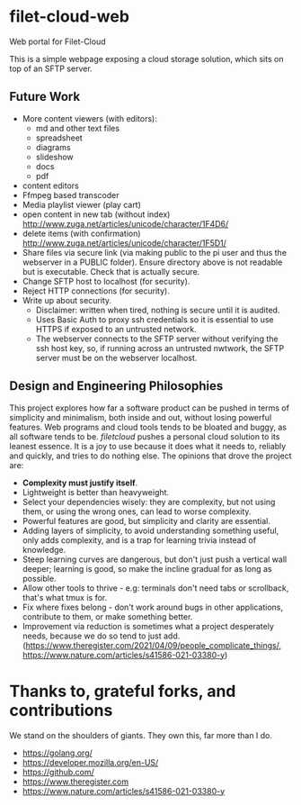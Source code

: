 # filet-cloud-web
Web portal for Filet-Cloud

This is a simple webpage exposing a cloud storage solution, which sits on top of an SFTP server.

## Future Work
* More content viewers (with editors):
	* md and other text files
	* spreadsheet
	* diagrams
	* slideshow
	* docs
	* pdf
* content editors
* Ffmpeg based transcoder
* Media playlist viewer (play cart)
* open content in new tab (without index) http://www.zuga.net/articles/unicode/character/1F4D6/
* delete items (with confirmation) http://www.zuga.net/articles/unicode/character/1F5D1/
* Share files via secure link (via making public to the pi user and thus the webserver in a PUBLIC folder). Ensure directory above is not readable but is executable. Check that is actually secure.
* Change SFTP host to localhost (for security).
* Reject HTTP connections (for security).
* Write up about security.
	* Disclaimer: written when tired, nothing is secure until it is audited.
	* Uses Basic Auth to proxy ssh credentials so it is essential to use HTTPS if exposed to an untrusted network.
	* The webserver connects to the SFTP server without verifying the ssh host key, so, if running across an untrusted nwtwork, the SFTP server must be on the webserver localhost.

## Design and Engineering Philosophies

This project explores how far a software product can be pushed in terms of simplicity and minimalism, both inside and out, without losing powerful features. Web programs and cloud tools tends to be bloated and buggy, as all software tends to be. *filetcloud* pushes a personal cloud solution to its leanest essence. It is a joy to use because it does what it needs to, reliably and quickly, and tries to do nothing else. The opinions that drove the project are:

* **Complexity must justify itself**.
* Lightweight is better than heavyweight.
* Select your dependencies wisely: they are complexity, but not using them, or using the wrong ones, can lead to worse complexity.
* Powerful features are good, but simplicity and clarity are essential.
* Adding layers of simplicity, to avoid understanding something useful, only adds complexity, and is a trap for learning trivia instead of knowledge.
* Steep learning curves are dangerous, but don't just push a vertical wall deeper; learning is good, so make the incline gradual for as long as possible.
* Allow other tools to thrive - e.g: terminals don't need tabs or scrollback, that's what tmux is for.
* Fix where fixes belong - don't work around bugs in other applications, contribute to them, or make something better.
* Improvement via reduction is sometimes what a project desperately needs, because we do so tend to just add. (https://www.theregister.com/2021/04/09/people_complicate_things/, https://www.nature.com/articles/s41586-021-03380-y)

# Thanks to, grateful forks, and contributions

We stand on the shoulders of giants. They own this, far more than I do.

* https://golang.org/
* https://developer.mozilla.org/en-US/
* https://github.com/
* https://www.theregister.com
* https://www.nature.com/articles/s41586-021-03380-y
